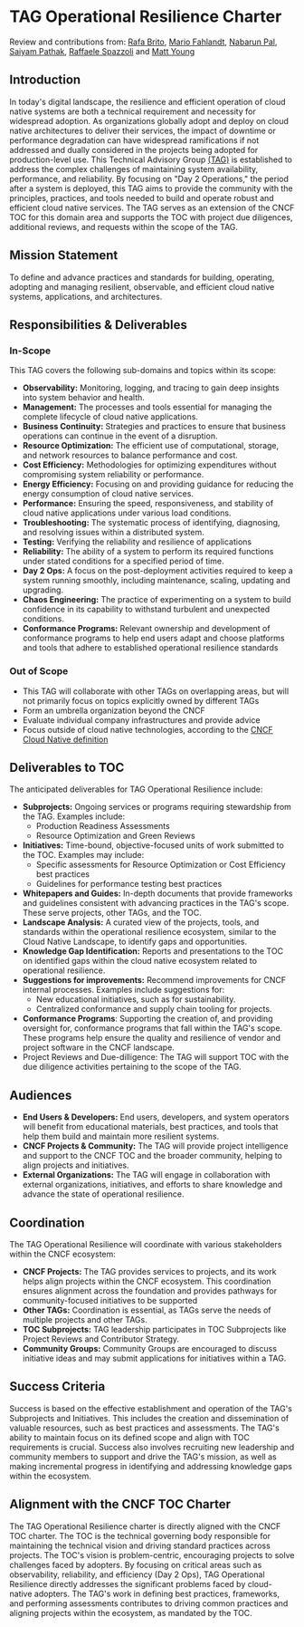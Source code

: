 # TAG Operational Resilience Charter

Review and contributions from: [Rafa Brito](https://github.com/brito-rafa), [Mario Fahlandt](https://github.com/mfahlandt), [Nabarun Pal](https://www.github.com/palnabarun), [Saiyam Pathak](https://github.com/saiyam1814), [Raffaele Spazzoli](https://github.com/raffaelespazzoli) and [Matt Young](https://github.com/halcyondude)

## Introduction

In today's digital landscape, the resilience and efficient operation of cloud native systems are both a technical requirement and necessity for widespread adoption. 
As organizations globally adopt and deploy on cloud native architectures to deliver their services, the impact of downtime or performance degradation can have widespread ramifications if not addressed and dually considered in the projects being adopted for production-level use. 
This Technical Advisory Group [(TAG)](https://github.com/cncf/toc/blob/main/governance/tag-governance.md) is established to address the complex challenges of maintaining system availability, performance, and reliability. By focusing on "Day 2 Operations," the period after a system is deployed, this TAG aims to provide the community with the principles, practices, and tools needed to build and operate robust and efficient cloud native services. The TAG serves as an extension of the CNCF TOC for this domain area and supports the TOC with project due diligences, additional reviews, and requests within the scope of the TAG.

## Mission Statement

To define and advance practices and standards for building, operating, adopting  and managing resilient, observable, and efficient cloud native systems, applications, and architectures. 

## Responsibilities & Deliverables

### In-Scope

This TAG covers the following sub-domains and topics within its scope:

* **Observability:** Monitoring, logging, and tracing to gain deep insights into system behavior and health.
* **Management:** The processes and tools essential for managing the complete lifecycle of cloud native applications.
* **Business Continuity:** Strategies and practices to ensure that business operations can continue in the event of a disruption.
* **Resource Optimization:** The efficient use of computational, storage, and network resources to balance performance and cost. 
* **Cost Efficiency:** Methodologies for optimizing expenditures without compromising system reliability or performance. 
* **Energy Efficiency:** Focusing on and providing guidance for reducing the energy consumption of cloud native services.
* **Performance:** Ensuring the speed, responsiveness, and stability of cloud native applications under various load conditions.
* **Troubleshooting:** The systematic process of identifying, diagnosing, and resolving issues within a distributed system.
* **Testing:** Verifying the reliability and resilience of applications
* **Reliability:** The ability of a system to perform its required functions under stated conditions for a specified period of time.
* **Day 2 Ops:** A focus on the post-deployment activities required to keep a system running smoothly, including maintenance, scaling, updating and upgrading.
* **Chaos Engineering:** The practice of experimenting on a system to build confidence in its capability to withstand turbulent and unexpected conditions.
* **Conformance Programs:** Relevant ownership and development of conformance programs to help end users adapt and choose platforms and tools that adhere to established operational resilience standards

### Out of Scope

* This TAG will collaborate with other TAGs on overlapping areas, but will not primarily focus on topics explicitly owned by different TAGs
* Form an umbrella organization beyond the CNCF
* Evaluate individual company infrastructures and provide advice
* Focus outside of cloud native technologies, according to the [CNCF Cloud Native definition](https://github.com/cncf/toc/blob/main/DEFINITION.md)


## Deliverables to TOC

The anticipated deliverables for TAG Operational Resilience include:

* **Subprojects:** Ongoing services or programs requiring stewardship from the TAG. Examples include:
  * Production Readiness Assessments
  * Resource Optimization and Green Reviews
* **Initiatives:** Time-bound, objective-focused units of work submitted to the TOC. Examples may include:
  * Specific assessments for Resource Optimization or Cost Efficiency best practices
  * Guidelines for performance testing best practices
* **Whitepapers and Guides:** In-depth documents that provide frameworks and guidelines consistent with advancing practices in the TAG's scope. These serve projects, other TAGs, and the TOC. 
* **Landscape Analysis:** A curated view of the projects, tools, and standards within the operational resilience ecosystem, similar to the Cloud Native Landscape, to identify gaps and opportunities.
* **Knowledge Gap Identification:** Reports and presentations to the TOC on identified gaps within the cloud native ecosystem related to operational resilience. 
* **Suggestions for improvements:** Recommend improvements for CNCF internal processes. Examples include suggestions for:
    * New educational initiatives, such as for sustainability.
    * Centralized conformance and supply chain tooling for projects.
* **Conformance Programs**: Supporting the creation of, and providing oversight for, conformance programs that fall within the TAG's scope. These programs help ensure the quality and resilience of vendor and project software in the CNCF landscape.
* Project Reviews and Due-dilligence: The TAG will support TOC with the due diligence activities pertaining to the scope of the TAG.

## Audiences

* **End Users & Developers:** End users, developers, and system operators will benefit from educational materials, best practices, and tools that help them build and maintain more resilient systems.
* **CNCF Projects & Community:** The TAG will provide project intelligence and support to the CNCF TOC and the broader community, helping to align projects and initiatives.
* **External Organizations:** The TAG will engage in collaboration with external organizations, initiatives, and efforts to share knowledge and advance the state of operational resilience.

## Coordination

The TAG Operational Resilience will coordinate with various stakeholders within the CNCF ecosystem:

* **CNCF Projects:** The TAG provides services to projects, and its work helps align projects within the CNCF ecosystem. This coordination ensures alignment across the foundation and provides pathways for community-focused initiatives to be supported
* **Other TAGs:** Coordination is essential, as TAGs serve the needs of multiple projects and other TAGs. 
* **TOC Subprojects:** TAG leadership participates in TOC Subprojects like Project Reviews and Contributor Strategy.
* **Community Groups:** Community Groups are encouraged to discuss initiative ideas and may submit applications for initiatives within a TAG.

## Success Criteria

Success is based on the effective establishment and operation of the TAG's Subprojects and Initiatives. This includes the creation and dissemination of valuable resources, such as best practices and assessments. The TAG's ability to maintain focus on its defined scope and align with TOC requirements is crucial. Success also involves recruiting new leadership and community members to support and drive the TAG's mission, as well as making incremental progress in identifying and addressing knowledge gaps within the ecosystem. 


## Alignment with the CNCF TOC Charter
The TAG Operational Resilience charter is directly aligned with the CNCF TOC charter. The TOC is the technical governing body responsible for maintaining the technical vision and driving standard practices across projects. The TOC's vision is problem-centric, encouraging projects to solve challenges faced by adopters. By focusing on critical areas such as observability, reliability, and efficiency (Day 2 Ops), TAG Operational Resilience directly addresses the significant problems faced by cloud-native adopters. The TAG's work in defining best practices, frameworks, and performing assessments contributes to driving common practices and aligning projects within the ecosystem, as mandated by the TOC. 
